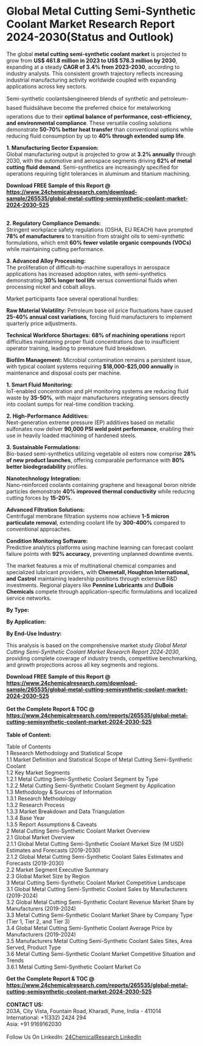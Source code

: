 <h1>Global Metal Cutting Semi-Synthetic Coolant Market Research Report 2024-2030(Status and Outlook)</h1><p>The global <strong>metal cutting semi-synthetic coolant market</strong> is projected to grow from <strong>US$ 461.8 million in 2023 to US$ 578.3 million by 2030</strong>, expanding at a steady <strong>CAGR of 3.4% from 2023-2030</strong>, according to industry analysts. This consistent growth trajectory reflects increasing industrial manufacturing activity worldwide coupled with expanding applications across key sectors.</p><p>Semi-synthetic coolantsâengineered blends of synthetic and petroleum-based fluidsâhave become the preferred choice for metalworking operations due to their <strong>optimal balance of performance, cost-efficiency, and environmental compliance</strong>. These versatile cooling solutions demonstrate <strong>50-70% better heat transfer</strong> than conventional options while reducing fluid consumption by up to <strong>40% through extended sump life</strong>.</p><p><strong>1. Manufacturing Sector Expansion:</strong><br>
Global manufacturing output is projected to grow at <strong>3.2% annually</strong> through 2030, with the automotive and aerospace segments driving <strong>62% of metal cutting fluid demand</strong>. Semi-synthetics are increasingly specified for operations requiring tight tolerances in aluminum and titanium machining.</p><div><b>Download FREE Sample of this Report @ 
            <a href="https://www.24chemicalresearch.com/download-sample/265535/global-metal-cutting-semisynthetic-coolant-market-2024-2030-525">
            https://www.24chemicalresearch.com/download-sample/265535/global-metal-cutting-semisynthetic-coolant-market-2024-2030-525</a></b></div><br><p><strong>2. Regulatory Compliance Demands:</strong><br>
Stringent workplace safety regulations (OSHA, EU REACH) have prompted <strong>78% of manufacturers</strong> to transition from straight oils to semi-synthetic formulations, which emit <strong>60% fewer volatile organic compounds (VOCs)</strong> while maintaining cutting performance.</p><p><strong>3. Advanced Alloy Processing:</strong><br>
The proliferation of difficult-to-machine superalloys in aerospace applications has increased adoption rates, with semi-synthetics demonstrating <strong>30% longer tool life</strong> versus conventional fluids when processing nickel and cobalt alloys.</p><p>Market participants face several operational hurdles:</p><p><strong>Raw Material Volatility:</strong> Petroleum base oil price fluctuations have caused <strong>25-40% annual cost variations</strong>, forcing fluid manufacturers to implement quarterly price adjustments.</p><p><strong>Technical Workforce Shortages:</strong> <strong>68% of machining operations</strong> report difficulties maintaining proper fluid concentrations due to insufficient operator training, leading to premature fluid breakdown.</p><p><strong>Biofilm Management:</strong> Microbial contamination remains a persistent issue, with typical coolant systems requiring <strong>$18,000-$25,000 annually</strong> in maintenance and disposal costs per machine.</p><p><strong>1. Smart Fluid Monitoring:</strong><br>
IoT-enabled concentration and pH monitoring systems are reducing fluid waste by <strong>35-50%</strong>, with major manufacturers integrating sensors directly into coolant sumps for real-time condition tracking.</p><p><strong>2. High-Performance Additives:</strong><br>
Next-generation extreme pressure (EP) additives based on metallic sulfonates now deliver <strong>90,000 PSI weld point performance</strong>, enabling their use in heavily loaded machining of hardened steels.</p><p><strong>3. Sustainable Formulations:</strong><br>
Bio-based semi-synthetics utilizing vegetable oil esters now comprise <strong>28% of new product launches</strong>, offering comparable performance with <strong>80% better biodegradability</strong> profiles.</p><p><strong>Nanotechnology Integration:</strong><br>
	Nano-reinforced coolants containing graphene and hexagonal boron nitride particles demonstrate <strong>40% improved thermal conductivity</strong> while reducing cutting forces by <strong>15-20%</strong>.</p><p><strong>Advanced Filtration Solutions:</strong><br>
	Centrifugal membrane filtration systems now achieve <strong>1-5 micron particulate removal</strong>, extending coolant life by <strong>300-400%</strong> compared to conventional approaches.</p><p><strong>Condition Monitoring Software:</strong><br>
	Predictive analytics platforms using machine learning can forecast coolant failure points with <strong>92% accuracy</strong>, preventing unplanned downtime events.</p><p>The market features a mix of multinational chemical companies and specialized lubricant providers, with <strong>Chemetall, Houghton International, and Castrol</strong> maintaining leadership positions through extensive R&amp;D investments. Regional players like <strong>Pennine Lubricants</strong> and <strong>DuBois Chemicals</strong> compete through application-specific formulations and localized service networks.</p><p><strong>By Type:</strong></p><p><strong>By Application:</strong></p><p><strong>By End-Use Industry:</strong></p><p>This analysis is based on the comprehensive market study <em>Global Metal Cutting Semi-Synthetic Coolant Market Research Report 2024-2030</em>, providing complete coverage of industry trends, competitive benchmarking, and growth projections across all key segments and regions.</p><div><b>Download FREE Sample of this Report @ 
            <a href="https://www.24chemicalresearch.com/download-sample/265535/global-metal-cutting-semisynthetic-coolant-market-2024-2030-525">
            https://www.24chemicalresearch.com/download-sample/265535/global-metal-cutting-semisynthetic-coolant-market-2024-2030-525</a></b></div><br><div><b>Get the Complete Report & TOC @ 
            <a href="https://www.24chemicalresearch.com/reports/265535/global-metal-cutting-semisynthetic-coolant-market-2024-2030-525">
            https://www.24chemicalresearch.com/reports/265535/global-metal-cutting-semisynthetic-coolant-market-2024-2030-525</a></b></div><br>
            <b>Table of Content:</b><p>Table of Contents<br />
1 Research Methodology and Statistical Scope<br />
1.1 Market Definition and Statistical Scope of Metal Cutting Semi-Synthetic Coolant<br />
1.2 Key Market Segments<br />
1.2.1 Metal Cutting Semi-Synthetic Coolant Segment by Type<br />
1.2.2 Metal Cutting Semi-Synthetic Coolant Segment by Application<br />
1.3 Methodology & Sources of Information<br />
1.3.1 Research Methodology<br />
1.3.2 Research Process<br />
1.3.3 Market Breakdown and Data Triangulation<br />
1.3.4 Base Year<br />
1.3.5 Report Assumptions & Caveats<br />
2 Metal Cutting Semi-Synthetic Coolant Market Overview<br />
2.1 Global Market Overview<br />
2.1.1 Global Metal Cutting Semi-Synthetic Coolant Market Size (M USD) Estimates and Forecasts (2019-2030)<br />
2.1.2 Global Metal Cutting Semi-Synthetic Coolant Sales Estimates and Forecasts (2019-2030)<br />
2.2 Market Segment Executive Summary<br />
2.3 Global Market Size by Region<br />
3 Metal Cutting Semi-Synthetic Coolant Market Competitive Landscape<br />
3.1 Global Metal Cutting Semi-Synthetic Coolant Sales by Manufacturers (2019-2024)<br />
3.2 Global Metal Cutting Semi-Synthetic Coolant Revenue Market Share by Manufacturers (2019-2024)<br />
3.3 Metal Cutting Semi-Synthetic Coolant Market Share by Company Type (Tier 1, Tier 2, and Tier 3)<br />
3.4 Global Metal Cutting Semi-Synthetic Coolant Average Price by Manufacturers (2019-2024)<br />
3.5 Manufacturers Metal Cutting Semi-Synthetic Coolant Sales Sites, Area Served, Product Type<br />
3.6 Metal Cutting Semi-Synthetic Coolant Market Competitive Situation and Trends<br />
3.6.1 Metal Cutting Semi-Synthetic Coolant Market Co</p><div><b>Get the Complete Report & TOC @ 
            <a href="https://www.24chemicalresearch.com/reports/265535/global-metal-cutting-semisynthetic-coolant-market-2024-2030-525">
            https://www.24chemicalresearch.com/reports/265535/global-metal-cutting-semisynthetic-coolant-market-2024-2030-525</a></b></div><br><b>CONTACT US:</b><br>
            203A, City Vista, Fountain Road, Kharadi, Pune, India - 411014<br>
            International: +1(332) 2424 294<br>
            Asia: +91 9169162030 <br><br>
            Follow Us On LinkedIn: <a href="https://www.linkedin.com/company/24chemicalresearch/">24ChemicalResearch LinkedIn</a>
